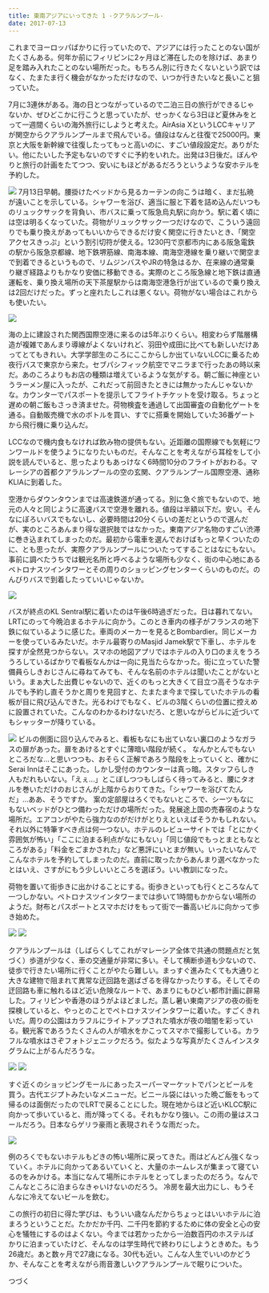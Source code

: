```yaml
---
title: 東南アジアにいってきた 1 -クアラルンプール-
date: 2017-07-13
---
```


これまでヨーロッパばかりに行っていたので、アジアには行ったことのない国がたくさんある。何年か前にフィリピンに2ヶ月ほど滞在したのを除けば、あまり足を踏み入れたことのない場所だった。もちろん別に行きたくないという訳ではなく、たまたま行く機会がなかっただけなので、いつか行きたいなと長いこと狙っていた。

7月に3連休がある。海の日とつながっているので二泊三日の旅行ができるじゃないか、ぜひどこかに行こうと思っていたが、せっかくなら3日ほど夏休みをとって一週間くらいの海外旅行にしようと考えた。AirAsia XというLCCキャリアが関空からクアラルンプールまで飛んでいる。値段はなんと往復で25000円。東京と大阪を新幹線で往復したってもっと高いのに、すごい値段設定だ。ありがたい。他にたいした予定もないのですぐに予約をいれた。出発は3日後だ。ぼんやりと旅行の計画をたてつつ、安いにもほどがあるだろうというような安ホテルを予約した。

![](https://photos.xar.sh/37112915461_a5d28a0e53_b.jpg)
7月13日早朝。腰掛けたベッドから見るカーテンの向こうは暗く、まだ払暁が遠いことを示している。シャワーを浴び、適当に服と下着を詰め込んだいつものリュックサックを背負い、市バスに乗って阪急烏丸駅に向かう。駅に着く頃には空は明るくなっていた。荷物がリュックサック一つだけなので、こういう遠回りでも乗り換えがあってもいいからできるだけ安く関空に行きたいとき、「関空アクセスきっぷ」という割引切符が使える。1230円で京都市内にある阪急電鉄の駅から阪急京都線、地下鉄堺筋線、南海本線、南海空港線を乗り継いで関空まで到着できるというもので、リムジンバスやJRの特急はるか、在来線の通常乗り継ぎ経路よりもかなり安価に移動できる。実際のところ阪急線と地下鉄は直通運転を、乗り換え場所の天下茶屋駅からは南海空港急行が出ているので乗り換えは2回だけだった。ずっと座れたしこれは悪くない。荷物がない場合はこれからも使いたい。

![](https://photos.xar.sh/35718395030_e5f0405c5a_h.jpg)

海の上に建設された関西国際空港に来るのは5年ぶりくらい。相変わらず階層構造が複雑であんまり導線がよくないけれど、羽田や成田に比べても新しいだけあってとてもきれい。大学学部生のころにここからしか出ていないLCCに乗るため夜行バスで東京から来た。セブパシフィック航空でマニラまで行ったあの時以来だ。あのころよりもお店の種類は増えているような気がする。朝ご飯に神座というラーメン屋に入ったが、これだって前回きたときには無かったんじゃないかな。カウンターでパスポートを提示してフライトチケットを受け取る。ちょっと遅めの朝ご飯もさっき済ませた。荷物検査を通過して出国審査の自動化ゲートを通る。自動販売機で水のボトルを買い、すでに搭乗を開始していた36番ゲートから飛行機に乗り込んだ。

LCCなので機内食もなければ飲み物の提供もない。近距離の国際線でも気軽にワンワールドを使うようになりたいものだ。そんなことを考えながら耳栓をして小説を読んでいると、思ったよりもあっけなく6時間10分のフライトがおわる。マレーシアの首都クアラルンプールの空の玄関、クアラルンプール国際空港、通称KLIAに到着した。

空港からダウンタウンまでは高速鉄道が通ってる。別に急ぐ旅でもないので、地元の人々と同じように高速バスで空港を離れる。値段は半額以下だ。安い。そんなにぼろいバスでもないし、必要時間は20分くらいの差だというので選んだが、実のところあんまり得な選択肢ではなかった。東南アジア名物のすごい渋滞に巻き込まれてしまったのだ。最初から電車を選んでおけばもっと早くついたのに、とも思ったが、実際クアラルンプールについたってすることはなにもない。事前に調べたうちでは観光名所と呼べるような場所も少なく、街の中心地にあるペトロナスツインタワーとその周りのショッピングセンターくらいのものだ。のんびりバスで到着したっていいじゃないか。

![](https://photos.xar.sh/36067498266_5c9550925a_h.jpg)

バスが終点のKL Sentral駅に着いたのは午後6時過ぎだった。日は暮れてない。LRTにのって今晩泊まるホテルに向かう。このとき車内の様子がフランスの地下鉄に似ているように感じた。車両のメーカーを見るとBombardier。同じメーカーを使っているみたいだ。ホテル最寄りのMasjid Jamek駅で下車し、ホテルを探すが全然見つからない。スマホの地図アプリではホテルの入り口のまえをうろうろしているばかりで看板なんかは一向に見当たらなかった。街に立っていた警備員らしきおじさんに尋ねてみても、そんな名前のホテルは聞いたことがないという。まぁ大した出費じゃないので、近くのもっと大きくて目立つ高そうなホテルでも予約し直そうかと周りを見回すと、たまたま今まで探していたホテルの看板が目に飛び込んできた。光るわけでもなく、ビルの3階くらいの位置に控えめに設置されていた。こんなのわかるわけないだろ、と思いながらビルに近づいてもシャッターが降りている。

![](https://photos.xar.sh/35718404970_d5e0101c9f_b.jpg)
ビルの側面に回り込んでみると、看板もなにも出ていない裏口のようなガラスの扉があった。扉をあけるとすぐに薄暗い階段が続く。
なんかとんでもないところだな…と思いつつも、おそらく正解であろう階段を上っていくと、確かにSerai Innはそこにあった。しかし受付のカウンターは真っ暗。スタッフらしき人もだれもいない。「えぇ…」とこぼしつつもしばらく待ってみると、腰にタオルを巻いただけのおじさんが上階からおりてきた。「シャワーを浴びてたんだ」…ああ、そうですか。
案の定部屋はろくでもないところで、シーツもなにもないベッドがひとつ備わっただけの場所だった。発展途上国の売春宿のような場所だ。エアコンがやたら強力なのがだけがとりえといえばそうかもしれない。それ以外に特筆すべき点は何一つない。ホテルのレビューサイトでは「とにかく雰囲気が怖い」「ここに泊まる利点がなにもない」「同じ値段でもっとまともなところがある」「料金をごまかされた」など悪評にいとまが無い。いったいなんでこんなホテルを予約してしまったのだ。直前に取ったからあんまり選べなかったとはいえ、さすがにもう少しいいところを選ぼう。いい教訓になった。

荷物を置いて街歩きに出かけることにする。街歩きといっても行くところなんて一つしかない。ペトロナスツインタワーまでは歩いて1時間もかからない場所のようだ。財布とパスポートとスマホだけをもって街で一番高いビルに向かって歩き始めた。

![](https://photos.xar.sh/35975728901_a4c04008aa_h.jpg)
![](https://photos.xar.sh/35975732351_30233c22f1_h.jpg)

クアラルンプールは（しばらくしてこれがマレーシア全体で共通の問題点だと気づく）歩道が少なく、車の交通量が非常に多い。そして横断歩道も少ないので、徒歩で行きたい場所に行くことがやたら難しい。まっすぐ進みたくても大通りと大きな建物で阻まれて異常な迂回路を選ばざるを得なかったりする。そしてその迂回路も車に触れるほど近い危険なルートで、あまりにもひどい都市計画に辟易した。フィリピンや香港のほうがよほどましだ。蒸し暑い東南アジアの夜の街を探検していると、やっとのことでペトロナスツインタワーに着いた。すごくきれいだ。周りの公園はカラフルにライトアップされた噴水が夜の暗闇を彩っている。観光客であろうたくさんの人が噴水をかこってスマホで撮影している。カラフルな噴水はさぞフォトジェニックだろう。似たような写真がたくさんインスタグラムに上がるんだろうな。

![](https://photos.xar.sh/35975731491_b0049d1a27_h.jpg)
![](https://photos.xar.sh/35975733141_bb03d30a96_h.jpg)

すぐ近くのショッピングモールにあったスーパーマーケットでパンとビールを買う。古代エジプトみたいなメニューだ。ビニール袋にはいった晩ご飯をもって帰るのは面倒だったのでLRTで戻ることにした。現在地からほど近いKLCC駅に向かって歩いていると、雨が降ってくる。それもかなり強い。この雨の量はスコールだろう。日本ならゲリラ豪雨と表現されそうな雨だった。

![](https://photos.xar.sh/36067439746_8fc675893f_h.jpg)

例のろくでもないホテルもどきの怖い場所に戻ってきた。雨はどんどん強くなっていく。ホテルに向かってあるいていくと、大量のホームレスが集まって寝ているのをみかける。本当になんて場所にホテルをとってしまったのだろう。なんでこんなところに泊まらなきゃいけないのだろう。
冷房を最大出力にし、もうそんなに冷えてないビールを飲む。

この旅行の初日に得た学びは、もういい歳なんだからちょっとはいいホテルに泊まろうということだ。たかだか千円、二千円を節約するために体の安全と心の安心を犠牲にするのはよくない。今までは若かったから一泊数百円のホステルばかりに泊まっていたけど、そんなのは学生時代で終わりにしようときめた。もう26歳だ。あと数ヶ月で27歳になる。30代も近い。こんな人生でいいのかどうか、そんなことを考えながら雨音激しいクアラルンプールで眠りについた。


つづく
